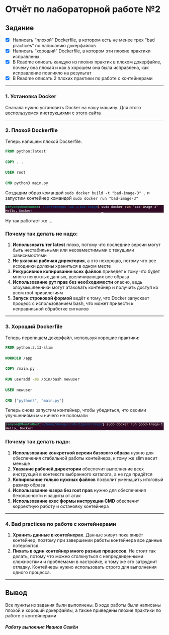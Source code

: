 # Отчёт по лабораторной работе №2

## Задание
- [x] Написать “плохой” Dockerfile, в котором есть не менее трех “bad practices” по написанию докерфайлов
- [x] Написать “хороший” Dockerfile, в котором эти плохие практики исправлены
- [x] В Readme описать каждую из плохих практик в плохом докерфайле, почему она плохая и как в хорошем она была исправлена, как исправление повлияло на результат
- [x] В Readme описать 2 плохих практики по работе с контейнерами

---

### 1. Установка Docker

Сначала нужно установить Docker на нашу машину. Для этого воспользуемся инструкциями с [этого сайта](https://docs.docker.com/engine/install/ubuntu/)

---

### 2. Плохой Dockerfile

Теперь напишем плохой Dockerfile. 

```Dockerfile
FROM python:latest

COPY . .

USER root

CMD python3 main.py
```

Создадим образ командой `sudo docker build -t "bad-image-3" .` и запустим контейнер командой `sudo docker run "bad-image-3"`

![result1](media/result1.png)


Ну так работает же ...

### Почему так делать не надо:
1. **Использовать тег latest** плохо, потому что последние версии могут быть нестабильными или несовместимыми с текущими зависимостями
2. **Не указана рабочая директория**, а это нехорошо, потому что все исходники должны храниться в одном месте
3. **Рекурсивное копирование всех файлов** приведёт к тому что будет много ненужных данных, увеличивающих вес образа
4. **Использование рут прав без необходимости** опасно, ведь злоумышленники могут атаковать контейнер и получить доступ ко всем root привилегиям 
5. **Запуск строковой формой** ведёт к тому, что Docker запускает процесс с использованием bash, что может привести к неправильной обработке сигналов

---

### 3. Хороший Dockerfile

Теперь перепишем докерфайл, используя хорошие практики:

```Dockerfile
FROM python:3.13-slim

WORKDIR /app

COPY /main.py .

RUN useradd -ms /bin/bash newuser

USER newuser

CMD ["python3", "main.py"]
```

Теперь снова запустим контейнер, чтобы убедиться, что своими улучшениями мы ничего не поломали

![result2](media/result2.png)

### Почему так делать надо:
1. **Использование конкретной версии базового образа** нужно для обеспечения стабильной работы контейнера, к тому же slim весит меньше
2. **Указание рабочей директории** обеспечит выполнение всех инструкций в контексте выбранного каталога, а не где придётся
3. **Копирование только нужных файлов** позволит уменьшить итоговый размер образа
4. **Использование юзера без root прав** нужно для обеспечения безопасности и защиты от атак
5. **Использование exec формы инструкции CMD** обеспечит корректную работу и остановку контейнера

---

### 4. Bad practices по работе с контейнерами

1. **Хранить данные в контейнерах**. Данные живут пока живёт контейнер, поэтому при завершении работы контейнера все данные потеряются.
2. **Пихать в один контейнер много разных процессов**. Не стоит так делать, потому что можно столкнуться с непредвиденными сложностями и проблемами в настройке, к тому же это затруднит отладку. Контейнеры нужно использовать строго для выполнения одного процесса.

---

## Вывод
Все пункты из задания были выполнены. В ходе работы были написаны плохой и хороший докерфайлы, а также приведены плохие практики по работе с контейнерами 

##### Работу выполнил Иванов Семён
